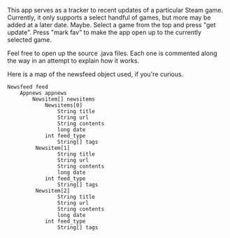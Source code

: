 
This app serves as a tracker to recent updates of a particular Steam game.
Currently, it only supports a select handful of games, but more may be added at a later date. Maybe.
Select a game from the top and press "get update". Press "mark fav" to make the app open up to the currently selected game.

Feel free to open up the source .java files. Each one is commented along the way in an attempt to explain how it works.



Here is a map of the newsfeed object used, if you're curious.

	Newsfeed feed
		Appnews appnews
			Newsitem[] newsitems
				Newsitems[0]
					String title
					String url
					String contents
					long date
				int feed_type
					String[] tags
			 Newsitem[1]
					String title
					String url
					String contents
					long date
				int feed_type
					String[] tags
			 Newsitem[2]
					String title
					String url
					String contents
					long date
				int feed_type
					String[] tags
